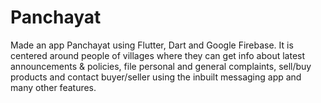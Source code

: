 # Panchayat

Made an app Panchayat using Flutter, Dart and Google Firebase. It is centered around people of villages where they can get info about latest announcements & policies, file personal and general complaints, sell/buy products and contact buyer/seller using the inbuilt messaging app and many other features.
